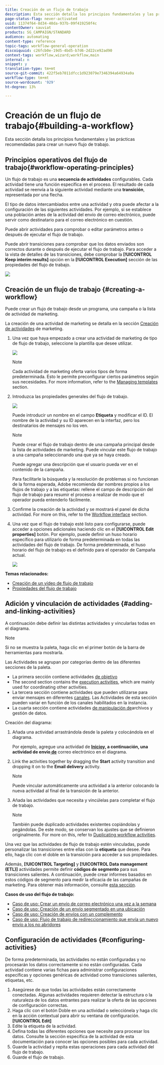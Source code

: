 ```yaml
---
title: Creación de un flujo de trabajo
description: Esta sección detalla los principios fundamentales y las prácticas recomendadas para crear un nuevo flujo de trabajo.
page-status-flag: never-activated
uuid: 11374f64-8d34-40da-937b-09f419250f4c
contentOwner: sauviat
products: SG_CAMPAIGN/STANDARD
audience: automating
content-type: reference
topic-tags: workflow-general-operation
discoiquuid: c26fcb0e-19d5-4bd5-b7d6-2d22ce92ad90
context-tags: workflow,wizard;workflow,main
internal: n
snippet: y
translation-type: tm+mt
source-git-commit: 422f5eb7011dfcc1d923079e7346394a64934a9a
workflow-type: tm+mt
source-wordcount: '929'
ht-degree: 13%

---
```



# Creación de un flujo de trabajo{#building-a-workflow}

Esta sección detalla los principios fundamentales y las prácticas recomendadas para crear un nuevo flujo de trabajo.

## Principios operativos del flujo de trabajo{#workflow-operating-principles}

Un flujo de trabajo es una **secuencia de actividades** configurables. Cada actividad tiene una función específica en el proceso. El resultado de cada actividad se reenvía a la siguiente actividad mediante una **transición**, representada por una flecha.

El tipo de datos intercambiados entre una actividad y otra puede afectar a la configuración de las siguientes actividades. Por ejemplo, si se establece una población antes de la actividad del envío de correo electrónico, puede servir como destinatario para el correo electrónico en cuestión.

Puede abrir actividades para comprobar o editar parámetros antes o después de ejecutar el flujo de trabajo.

Puede abrir transiciones para comprobar que los datos enviados son correctos durante o después de ejecutar el flujo de trabajo. Para acceder a la vista de detalles de las transiciones, debe comprobar la **[!UICONTROL Keep interim results]** opción en la **[!UICONTROL Execution]** sección de las propiedades del flujo de trabajo.

![](assets/workflow_overview.png)


## Creación de un flujo de trabajo {#creating-a-workflow}

Puede crear un flujo de trabajo desde un programa, una campaña o la lista de actividad de marketing.

La creación de una actividad de marketing se detalla en la sección [Creación de actividades](../../start/using/marketing-activities.md#creating-a-marketing-activity) de marketing.

1. Una vez que haya empezado a crear una actividad de marketing de tipo de flujo de trabajo, seleccione la plantilla que desee utilizar.

   ![](assets/workflow_creation_1.png)

   >[!NOTE]
   >
   >Cada actividad de marketing oferta varios tipos de forma predeterminada. Esto le permite preconfigurar ciertos parámetros según sus necesidades. For more information, refer to the [Managing templates](../../start/using/marketing-activity-templates.md) section.

1. Introduzca las propiedades generales del flujo de trabajo.

   ![](assets/workflow_creation_2.png)

   Puede introducir un nombre en el campo **Etiqueta** y modificar el ID. El nombre de la actividad y su ID aparecen en la interfaz, pero los destinatarios de mensajes no los ven.

   >[!NOTE]
   >
   >Puede crear el flujo de trabajo dentro de una campaña principal desde la lista de actividades de marketing. Puede vincular este flujo de trabajo a una campaña seleccionando una que ya se haya creado.

   Puede agregar una descripción que el usuario pueda ver en el contenido de la campaña.

   Para facilitarle la búsqueda y la resolución de problemas si no funcionan de la forma esperada, Adobe recomienda dar nombres propios a los flujos de trabajo y a las etiquetas: rellene el campo de descripción del flujo de trabajo para resumir el proceso a realizar de modo que el operador pueda entenderlo fácilmente.

1. Confirme la creación de la actividad y se mostrará el panel de dicha actividad. For more on this, refer to the [Workflow interface](../../automating/using/workflow-interface.md) section.

1. Una vez que el flujo de trabajo esté listo para configurarse, puede acceder a opciones adicionales haciendo clic en el **[!UICONTROL Edit properties]** botón. Por ejemplo, puede definir un huso horario específico para utilizarlo de forma predeterminada en todas las actividades del flujo de trabajo. De forma predeterminada, el huso horario del flujo de trabajo es el definido para el operador de Campaña actual.

   ![](assets/workflow_properties.png)

**Temas relacionados:**

* [Creación de un vídeo de flujo de trabajo](https://docs.adobe.com/content/help/en/campaign-standard/using/managing-processes-and-data/workflow-general-operation/building-a-workflow.html)
* [Propiedades del flujo de trabajo](../../automating/using/managing-execution-options.md)

## Adición y vinculación de actividades {#adding-and-linking-activities}

A continuación debe definir las distintas actividades y vincularlas todas en el diagrama.

>[!NOTE]
>
>Si no se muestra la paleta, haga clic en el primer botón de la barra de herramientas para mostrarla.

Las Actividades se agrupan por categorías dentro de las diferentes secciones de la paleta.

* La primera sección contiene actividades [de objetivo](../../automating/using/about-targeting-activities.md)
* The second section contains the [execution activities](../../automating/using/about-execution-activities.md), which are mainly used for coordinating other activities.
* La tercera sección contiene actividades que pueden utilizarse para enviar mensajes en diferentes [canales](../../automating/using/about-channel-activities.md). Las Actividades de esta sección pueden variar en función de los canales habilitados en la instancia.
* La cuarta sección contiene actividades [de manipulación de](../../automating/using/about-data-management-activities.md)archivos y gestión de datos.

Creación del diagrama:

1. Añada una actividad arrastrándola desde la paleta y colocándola en el diagrama.

   Por ejemplo, agregue una actividad de **[Inicio](../../automating/using/start-and-end.md)**y, a continuación, una actividad de envío**[ de](../../automating/using/email-delivery.md)** correo electrónico en el diagrama.

1. Link the activities together by dragging the **Start** activity transition and dropping it on to the **Email delivery** activity.

   >[!NOTE]
   >
   >Puede vincular automáticamente una actividad a la anterior colocando la nueva actividad al final de la transición de la anterior.

1. Añada las actividades que necesita y vincúlelas para completar el flujo de trabajo.

   >[!NOTE]
   >
   >También puede duplicado actividades existentes copiándolas y pegándolas. De este modo, se conservan los ajustes que se definieron originalmente. For more on this, refer to [Duplicating workflow activities](../../automating/using/workflow-interface.md#duplicating-workflow-activities).

Una vez que las actividades de flujo de trabajo estén vinculadas, puede personalizar las transiciones entre ellas con la **etiqueta** que desee. Para ello, haga clic con el doble en la transición para acceder a sus propiedades.

Además, **[!UICONTROL Targeting]** y **[!UICONTROL Data management (ETL)]** actividades permite definir **códigos de segmento** para sus transiciones salientes. A continuación, puede crear informes basados en estos códigos de segmento para medir la eficacia de las campañas de marketing. Para obtener más información, consulte [esta sección](../../reporting/using/creating-a-report-workflow-segment.md).

**Casos de uso del flujo de trabajo:**

* [Caso de uso: Crear un envío de correo electrónico una vez a la semana](../../automating/using/workflow-weekly-offer.md)
* [Caso de uso: Creación de un envío segmentado en una ubicación](../../automating/using/workflow-segmentation-location.md)
* [Caso de uso: Creación de envíos con un complemento](../../automating/using/workflow-created-query-with-complement.md)
* [Caso de uso: Flujo de trabajo de redireccionamiento que envía un nuevo envío a los no abridores](../../automating/using/workflow-cross-channel-retargeting.md)

## Configuración de actividades {#configuring-activities}

De forma predeterminada, las actividades no están configuradas y no procesarán los datos correctamente si no están configuradas. Cada actividad contiene varias fichas para administrar configuraciones específicas y opciones genéricas de actividad como transiciones salientes, etiquetas, etc.

1. Asegúrese de que todas las actividades están correctamente conectadas. Algunas actividades requieren detectar la estructura o la naturaleza de los datos entrantes para realizar la oferta de las opciones de configuración correctas.
1. Haga clic con el botón Doble en una actividad o selecciónela y haga clic en la acción contextual para abrir su ventana de configuración. **[!UICONTROL Edit]**
1. Edite la etiqueta de la actividad.
1. Defina todas las diferentes opciones que necesite para procesar los datos. Consulte la sección específica de la actividad de esta documentación para conocer las opciones posibles para cada actividad.
1. Guarde la actividad y repita estas operaciones para cada actividad del flujo de trabajo.
1. Guarde el flujo de trabajo.
